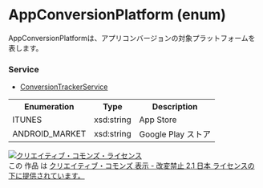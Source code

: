 # AppConversionPlatform (enum)
AppConversionPlatformは、アプリコンバージョンの対象プラットフォームを表します。
 
### Service
+ [ConversionTrackerService](../services/ConversionTrackerService.md)
 
<table>
 <tr>
  <th>Enumeration </th>
  <th>Type</th>
  <th>Description</th>
 <tr>
  <td>ITUNES</td>
  <td>xsd:string</td>
  <td>App Store</td>
 </tr>
 <tr>
  <td>ANDROID_MARKET</td>
  <td>xsd:string</td>
  <td>Google Play ストア</td>
 </tr>
</table>
 
<a rel="license" href="http://creativecommons.org/licenses/by-nd/2.1/jp/"><img alt="クリエイティブ・コモンズ・ライセンス" style="border-width:0" src="https://i.creativecommons.org/l/by-nd/2.1/jp/88x31.png" /></a><br />この 作品 は <a rel="license" href="http://creativecommons.org/licenses/by-nd/2.1/jp/">クリエイティブ・コモンズ 表示 - 改変禁止 2.1 日本 ライセンスの下に提供されています。</a>

